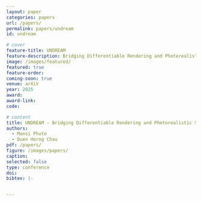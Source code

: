 ```yaml
---
layout: paper
categories: papers
url: /papers/
permalink: papers/undream
id: undream

# cover
feature-title: UNDREAM
feature-description: Bridging Differentiable Rendering and Photorealistic Simulation for End-to-end Adversarial Attacks
image: /images/featured/
featured: true
feature-order:
coming-soon: true
venue: arXiV
year: 2025
award: 
award-link:
code: 

# content
title: UNDREAM - Bridging Differentiable Rendering and Photorealistic Simulation for End-to-end Adversarial Attacks
authors:
  - Mansi Phute
  - Duen Horng Chau
pdf: /papers/
figure: /images/papers/
caption: 
selected: false
type: conference
doi: 
bibtex: |-


---
```


